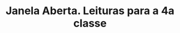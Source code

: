 ---
ref: sol-010-0022
title: "Janela Aberta. Leituras para a 4a classe"
author_name: ["Sebastião Rodrigues"]
publisher: ["Verbo"]
year: "y1969"
origin: ["Portugal"]
formats: ["book-cover"]
disciplines: [graphic-design]
tags:
layout: artifact
status: ["rescan"]
published: false
int_published: false
image_count:
date_added: 2023-06-16
batch:
---